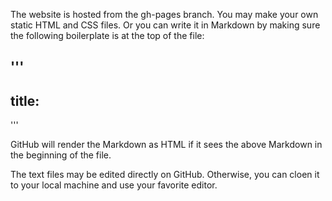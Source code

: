 The website is hosted from the gh-pages branch.  You may make your own static HTML and CSS files.  Or you can write it in Markdown by making sure the following boilerplate is at the top of the file:

'''
---
title: <your title>
---
'''

GitHub will render the Markdown as HTML if it sees the above Markdown in the beginning of the file.  

The text files may be edited directly on GitHub.  Otherwise, you can cloen it to your local machine and use your favorite editor.

